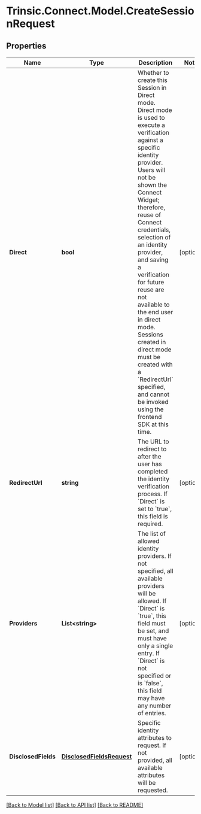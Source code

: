 # Trinsic.Connect.Model.CreateSessionRequest

## Properties

Name | Type | Description | Notes
------------ | ------------- | ------------- | -------------
**Direct** | **bool** | Whether to create this Session in Direct mode.                Direct mode is used to execute a verification against a specific identity provider.  Users will not be shown the Connect Widget; therefore, reuse of Connect credentials, selection of an identity provider, and saving a verification for future reuse  are not available to the end user in direct mode.                Sessions created in direct mode must be created with a &#x60;RedirectUrl&#x60; specified, and cannot be invoked using the frontend SDK at this time. | [optional] 
**RedirectUrl** | **string** | The URL to redirect to after the user has completed the identity verification process.                If &#x60;Direct&#x60; is set to &#x60;true&#x60;, this field is required. | [optional] 
**Providers** | **List&lt;string&gt;** | The list of allowed identity providers. If not specified, all available providers will be allowed.                If &#x60;Direct&#x60; is &#x60;true&#x60;, this field must be set, and must have only a single entry.  If &#x60;Direct&#x60; is not specified or is &#x60;false&#x60;, this field may have any number of entries. | [optional] 
**DisclosedFields** | [**DisclosedFieldsRequest**](DisclosedFieldsRequest.md) | Specific identity attributes to request. If not provided, all available attributes will be requested. | [optional] 

[[Back to Model list]](../README.md#documentation-for-models) [[Back to API list]](../README.md#documentation-for-api-endpoints) [[Back to README]](../README.md)

